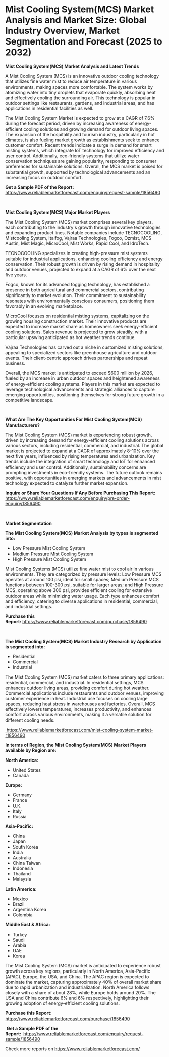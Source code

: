 <p><h1>Mist Cooling System(MCS) Market Analysis and Market Size: Global Industry Overview, Market Segmentation and Forecast (2025 to 2032)</h1></p><p><strong>Mist Cooling System(MCS) Market Analysis and Latest Trends</strong></p>
<p><p>A Mist Cooling System (MCS) is an innovative outdoor cooling technology that utilizes fine water mist to reduce air temperature in various environments, making spaces more comfortable. The system works by atomizing water into tiny droplets that evaporate quickly, absorbing heat and effectively cooling the surrounding air. This technology is popular in outdoor settings like restaurants, gardens, and industrial areas, and has applications in residential facilities as well.</p><p>The Mist Cooling System Market is expected to grow at a CAGR of 7.6% during the forecast period, driven by increasing awareness of energy-efficient cooling solutions and growing demand for outdoor living spaces. The expansion of the hospitality and tourism industry, particularly in hot climates, is also fueling market growth as establishments seek to enhance customer comfort. Recent trends indicate a surge in demand for smart misting systems, which integrate IoT technology for improved efficiency and user control. Additionally, eco-friendly systems that utilize water conservation techniques are gaining popularity, responding to consumer preferences for sustainable solutions. Overall, the MCS market is poised for substantial growth, supported by technological advancements and an increasing focus on outdoor comfort.</p></p>
<p><strong>Get a Sample PDF of the Report:&nbsp;</strong> <a href="https://www.reliablemarketforecast.com/enquiry/request-sample/1856490?utm_campaign=2603&utm_medium=2&utm_source=Github&utm_content=ia&utm_term=27032025&utm_id=mist-cooling-systemmcs">https://www.reliablemarketforecast.com/enquiry/request-sample/1856490</a></p>
<p>&nbsp;</p>
<p><strong>Mist Cooling System(MCS) Major Market Players</strong></p>
<p><p>The Mist Cooling System (MCS) market comprises several key players, each contributing to the industry's growth through innovative technologies and expanding product lines. Notable companies include TECNOCOOLING, Mistcooling System, Italfog, Vajraa Technologies, Fogco, Ozmist, MCS Austin, Mist Magic, MicroCool, Mist Works, Rapid Cool, and IdroTech. </p><p>TECNOCOOLING specializes in creating high-pressure mist systems suitable for industrial applications, enhancing cooling efficiency and energy conservation. Their robust growth is driven by rising demand in hospitality and outdoor venues, projected to expand at a CAGR of 6% over the next five years.</p><p>Fogco, known for its advanced fogging technology, has established a presence in both agricultural and commercial sectors, contributing significantly to market evolution. Their commitment to sustainability resonates with environmentally conscious consumers, positioning them favorably in an evolving marketplace.</p><p>MicroCool focuses on residential misting systems, capitalizing on the growing housing construction market. Their innovative products are expected to increase market share as homeowners seek energy-efficient cooling solutions. Sales revenue is projected to grow steadily, with a particular upswing anticipated as hot weather trends continue.</p><p>Vajraa Technologies has carved out a niche in customized misting solutions, appealing to specialized sectors like greenhouse agriculture and outdoor events. Their client-centric approach drives partnerships and repeat business.</p><p>Overall, the MCS market is anticipated to exceed $600 million by 2026, fueled by an increase in urban outdoor spaces and heightened awareness of energy-efficient cooling systems. Players in this market are expected to leverage technological advancements and strategic alliances to capture emerging opportunities, positioning themselves for strong future growth in a competitive landscape.</p></p>
<p>&nbsp;</p>
<p><strong>What Are The Key Opportunities For Mist Cooling System(MCS) Manufacturers?</strong></p>
<p><p>The Mist Cooling System (MCS) market is experiencing robust growth, driven by increasing demand for energy-efficient cooling solutions across various sectors, including residential, commercial, and industrial. The global market is projected to expand at a CAGR of approximately 8-10% over the next five years, influenced by rising temperatures and urbanization. Key trends include the integration of smart technology and IoT for enhanced efficiency and user control. Additionally, sustainability concerns are prompting investments in eco-friendly systems. The future outlook remains positive, with opportunities in emerging markets and advancements in mist technology expected to catalyze further market expansion.</p></p>
<p><strong>Inquire or Share Your Questions If Any Before Purchasing This Report:</strong> <a href="https://www.reliablemarketforecast.com/enquiry/pre-order-enquiry/1856490?utm_campaign=2603&utm_medium=2&utm_source=Github&utm_content=ia&utm_term=27032025&utm_id=mist-cooling-systemmcs">https://www.reliablemarketforecast.com/enquiry/pre-order-enquiry/1856490</a></p>
<p>&nbsp;</p>
<p><strong>Market Segmentation</strong></p>
<p><strong>The Mist Cooling System(MCS) Market Analysis by types is segmented into:</strong></p>
<p><ul><li>Low Pressure Mist Cooling System</li><li>Medium Pressure Mist Cooling System</li><li>High Pressure Mist Cooling System</li></ul></p>
<p><p>Mist Cooling Systems (MCS) utilize fine water mist to cool air in various environments. They are categorized by pressure levels: Low Pressure MCS operates at around 100 psi, ideal for small spaces; Medium Pressure MCS functions between 100-300 psi, suitable for larger areas; and High Pressure MCS, operating above 300 psi, provides efficient cooling for extensive outdoor areas while minimizing water usage. Each type enhances comfort and efficiency, catering to diverse applications in residential, commercial, and industrial settings.</p></p>
<p><strong>Purchase this Report:&nbsp;</strong><a href="https://www.reliablemarketforecast.com/purchase/1856490?utm_campaign=2603&utm_medium=2&utm_source=Github&utm_content=ia&utm_term=27032025&utm_id=mist-cooling-systemmcs">https://www.reliablemarketforecast.com/purchase/1856490</a></p>
<p>&nbsp;</p>
<p><strong>The Mist Cooling System(MCS) Market Industry Research by Application is segmented into:</strong></p>
<p><ul><li>Residential</li><li>Commercial</li><li>Industrial</li></ul></p>
<p><p>The Mist Cooling System (MCS) market caters to three primary applications: residential, commercial, and industrial. In residential settings, MCS enhances outdoor living areas, providing comfort during hot weather. Commercial applications include restaurants and outdoor venues, improving customer experience in heat. Industrial use focuses on cooling large spaces, reducing heat stress in warehouses and factories. Overall, MCS effectively lowers temperatures, increases productivity, and enhances comfort across various environments, making it a versatile solution for different cooling needs.</p></p>
<p><a href="https://www.reliablemarketforecast.com/mist-cooling-system-market-r1856490?utm_campaign=2603&utm_medium=2&utm_source=Github&utm_content=ia&utm_term=27032025&utm_id=mist-cooling-systemmcs">&nbsp;https://www.reliablemarketforecast.com/mist-cooling-system-market-r1856490</a></p>
<p><strong>In terms of Region, the Mist Cooling System(MCS) Market Players available by Region are:</strong></p>
<p>
    <p> <strong> North America: </strong>
        <ul>
            <li>United States</li>
            <li>Canada</li>
        </ul>
        </p> 
    <p> <strong> Europe: </strong>
        <ul>
            <li>Germany</li>
            <li>France</li>
            <li>U.K.</li>
            <li>Italy</li>
            <li>Russia</li>
        </ul>
        </p> 
    <p> <strong> Asia-Pacific: </strong>
        <ul>
            <li>China</li>
            <li>Japan</li>
            <li>South Korea</li>
            <li>India</li>
            <li>Australia</li>
            <li>China Taiwan</li>
            <li>Indonesia</li>
            <li>Thailand</li>
            <li>Malaysia</li>
        </ul>
        </p> 
    <p> <strong> Latin America: </strong>
        <ul>
            <li>Mexico</li>
            <li>Brazil</li>
            <li>Argentina Korea</li>
            <li>Colombia</li>
        </ul>
        </p> 
    <p> <strong> Middle East & Africa: </strong>
        <ul>
            <li>Turkey</li>
            <li>Saudi</li>
            <li>Arabia</li>
            <li>UAE</li>
            <li>Korea</li>
        </ul>
    </p>
    </p>
<p><p>The Mist Cooling System (MCS) market is anticipated to experience robust growth across key regions, particularly in North America, Asia-Pacific (APAC), Europe, the USA, and China. The APAC region is expected to dominate the market, capturing approximately 40% of overall market share due to rapid urbanization and industrialization. North America follows closely with a share of about 28%, while Europe holds around 20%. The USA and China contribute 6% and 6% respectively, highlighting their growing adoption of energy-efficient cooling solutions.</p></p>
<p><strong>Purchase this Report: </strong><a href="https://www.reliablemarketforecast.com/purchase/1856490?utm_campaign=2603&utm_medium=2&utm_source=Github&utm_content=ia&utm_term=27032025&utm_id=mist-cooling-systemmcs">https://www.reliablemarketforecast.com/purchase/1856490</a></p>
<p>&nbsp;<strong>Get a Sample PDF of the Report:&nbsp;&nbsp;</strong><a href="https://www.reliablemarketforecast.com/enquiry/request-sample/1856490?utm_campaign=2603&utm_medium=2&utm_source=Github&utm_content=ia&utm_term=27032025&utm_id=mist-cooling-systemmcs">https://www.reliablemarketforecast.com/enquiry/request-sample/1856490</a></p>
<p><strong></strong></p>
<p>Check more reports on <a href="https://www.reliablemarketforecast.com/?utm_campaign=2603&utm_medium=2&utm_source=Github&utm_content=ia&utm_term=27032025&utm_id=mist-cooling-systemmcs">https://www.reliablemarketforecast.com/</a></p>